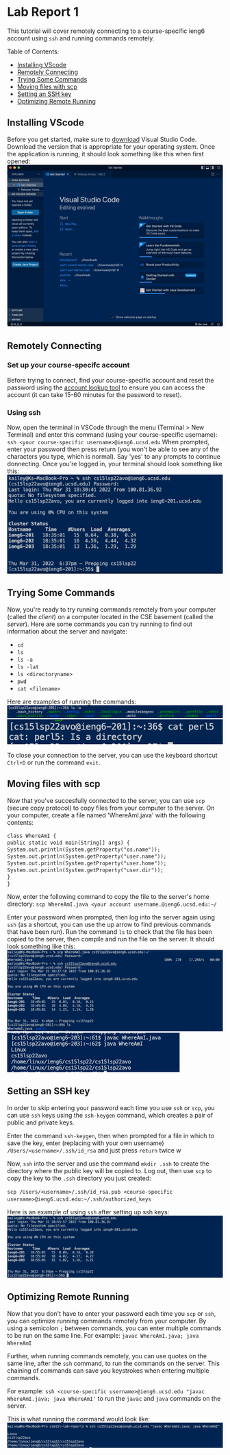 # Lab Report 1

This tutorial will cover remotely connecting to a course-specific ieng6 account using `ssh` and running commands remotely.

Table of Contents:
- [Installing VScode](#installing-vscode)
- [Remotely Connecting](#remotely-connecting)
- [Trying Some Commands](#trying-some-commands)
- [Moving files with scp](#moving-files-with-scp)
- [Setting an SSH key](#setting-an-ssh-key)
- [Optimizing Remote Running](#optimizing-remote-running)
## Installing VScode
Before you get started, make sure to [download](https://code.visualstudio.com/download) Visual Studio Code. Download the version that is appropriate for your operating system. Once the application is running, it should look something like this when first opened:
![Visual Studio Code](lab1-imgs/vscode.png)
## Remotely Connecting
### Set up your course-specifc account
Before trying to connect, find your course-specific account and reset the password using the [account lookup tool](https://sdacs.ucsd.edu/~icc/index.php) to ensure you can access the account (it can take 15-60 minutes for the password to reset). 
### Using ssh
Now, open the terminal in VSCode through the menu (Terminal > New Terminal) and enter this command (using your course-specific username): 
`ssh <your course-specific username>@ieng6.ucsd.edu`
When prompted, enter your password then press return (you won't be able to see any of the characters you type, which is normal). Say 'yes' to any prompts to continue donnecting. Once you're logged in, your terminal should look something like this:
![ssh-login](lab1-imgs/ssh.png)

## Trying Some Commands
Now, you're ready to try running commands remotely from your computer (called the *client*) on a computer located in the CSE basement (called the *server*). Here are some commands you can try running to find out information about the server and navigate:
- `cd`
- `ls`
- `ls -a`
- `ls -lat`
- `ls <directoryname>`
- `pwd`
- `cat <filename>`

Here are examples of running the commands:
![command1](lab1-imgs/command.png)
![command2](lab1-imgs/command2.png)

To close your connection to the server, you can use the keyboard shortcut `Ctrl+D` or run the command `exit`.

## Moving files with scp
Now that you've succesfully connected to the server, you can use `scp` (secure copy protocol) to copy files from your computer to the server. On your computer, create a file named 'WhereAmI.java' with the following contents:
```
class WhereAmI {
public static void main(String[] args) {
System.out.println(System.getProperty("os.name"));
System.out.println(System.getProperty("user.name"));
System.out.println(System.getProperty("user.home"));
System.out.println(System.getProperty("user.dir"));
}
}
```
Now, enter the following command to copy the file to the server's home directory:
`scp WhereAmI.java <your account username.@ieng6.ucsd.edu:~/`

Enter your password when prompted, then log into the server again using `ssh` (as a shortcut, you can use the up arrow to find previous commands that have been run). Run the command `ls` to check that the file has been copied to the server, then compile and run the file on the server. It should look something like this:
![scp](lab1-imgs/scp.png)
![whereami](lab1-imgs/whereami.png)
## Setting an SSH key
In order to skip entering your password each time you use `ssh` or `scp`, you can use `ssh` keys using the `ssh-keygen` command, which creates a pair of public and private keys. 

Enter the command `ssh-keygen`, then when prompted for a file in which to save the key, enter (replacing <username> with your own username) `/Users/<username>/.ssh/id_rsa` and just press `return` twice w

Now, `ssh` into the server and use the command `mkdir .ssh` to create the directory where the public key will be copied to. Log out, then use `scp` to copy the key to the `.ssh` directory you just created: 

`scp /Users/<username>/.ssh/id_rsa.pub
<course-specific username>@ieng6.ucsd.edu:~/.ssh/authorized_keys`

Here is an example of using `ssh` after setting up ssh keys:
![ssh-key](lab1-imgs/ssh-key.png)

## Optimizing Remote Running
Now that you don't have to enter your password each time you `scp` or `ssh`, you can optimize running commands remotely from your computer. By using a semicolon `;` between commands, you can enter multiple commands to be run on the same line. For example: `javac WhereAmI.java; java WhereAmI`

Further, when running commands remotely, you can use quotes on the same line, after the `ssh` command, to run the commands on the server. This chaining of commands can save you keystrokes when entering multiple commands.

For example: `ssh <course-specific username>@ieng6.ucsd.edu "javac WhereAmI.java; java WhereAmI'` to run the `javac` and `java` commands on the server. 

This is what running the command would look like:
![optimizing](lab1-imgs/optimizing.png)